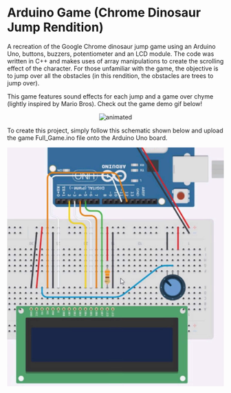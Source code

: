 # Arduino Game (Chrome Dinosaur Jump Rendition)

A recreation of the Google Chrome dinosaur jump game using an Arduino Uno, buttons, buzzers, potentiometer and an LCD module. The code was written in C++ and makes uses of array manipulations
to create the scrolling effect of the character. For those unfamiliar with the game, the objective is to jump over all the obstacles (in this rendition, the obstacles are trees to jump over).

This game features sound effects for each jump and a game over chyme (lightly inspired by Mario Bros). Check out the game demo gif below!

<p align="center">
  <img src="game-demo.gif" alt="animated" />
</p>

To create this project, simply follow this schematic shown below and upload the game Full_Game.ino file onto the Arduino Uno board.

![Screenshot](arduino-schematic.png)
